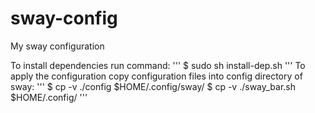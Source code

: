 # sway-config
My sway configuration

To install dependencies run command:
'''
$ sudo sh install-dep.sh
'''
To apply the configuration copy configuration files into config directory of sway:
'''
$ cp -v ./config $HOME/.config/sway/
$ cp -v ./sway_bar.sh $HOME/.config/
'''
